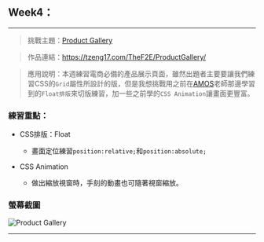 ## Week4：
---
> 挑戰主題：[Product Gallery](https://tzeng17.com/TheF2E/ProductGallery/)

> 作品連結：<https://tzeng17.com/TheF2E/ProductGallery/>

> 應用說明：本週練習電商必備的產品展示頁面，雖然出題者主要要讓我們練習CSS的`Grid`屬性所設計的版，但是我想挑戰用之前在[AMOS](https://www.facebook.com/banPrint)老師那邊學習到的`Float排版`來切版練習，加一些之前學的`CSS Animation`讓畫面更豐富。
### 練習重點：

- CSS排版：Float
  - 畫面定位練習`position:relative;`和`position:absolute;`

 - CSS Animation
   - 做出縮放視窗時，手刻的動畫也可隨著視窗縮放。

### 螢幕截圖

![Product Gallery](https://github.com/tinatyc/TheF2E-17King/blob/master/ScreenShot/4_ProductGallery.gif?raw=true "Product Gallery GIF")

--- 
